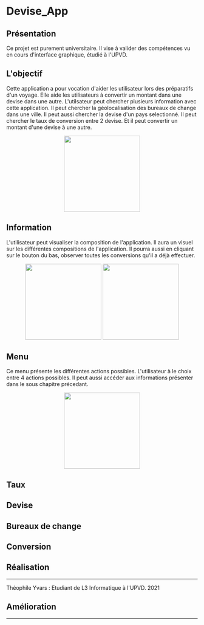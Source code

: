 # Devise_App

## Présentation

Ce projet est purement universitaire. Il vise à valider des compétences vu en cours d'interface graphique, étudié à l'UPVD.

## L'objectif

Cette application a pour vocation d'aider les utilisateur lors des préparatifs d'un voyage.
Elle aide les utilisateurs à convertir un montant dans une devise dans une autre. L'utilsateur peut chercher plusieurs information avec cette application. Il peut chercher la géolocalisation des bureaux de change dans une ville. Il peut aussi chercher la devise d'un pays selectionné. Il peut chercher le taux de conversion entre 2 devise. Et il peut convertir un montant d'une devise à une autre.

<p align="center">
<img src="https://user-images.githubusercontent.com/79571637/116746972-8fd73d80-a9fd-11eb-9de9-2270c1b6df41.jpg" width="200">
</p>

## Information

L'utilisateur peut visualiser la composition de l'application. Il aura un visuel sur les différentes compositions de l'application. 
Il pourra aussi en cliquant sur le bouton du bas, observer toutes les conversions qu'il a déjà effectuer.

<p align="center">
<img src="https://user-images.githubusercontent.com/79571637/116746990-949bf180-a9fd-11eb-9281-e73543157148.jpg" width="200">
<img src="https://user-images.githubusercontent.com/79571637/116746983-936ac480-a9fd-11eb-8973-dd5a77db401d.jpg" width="200">
</p>

## Menu

Ce menu présente les différentes actions possibles. L'utilisateur à le choix entre 4 actions possibles. Il peut aussi accéder aux informations présenter dans le sous chapitre précedant.

<p align="center">
<img src="https://user-images.githubusercontent.com/79571637/116746994-95348800-a9fd-11eb-93ed-ebdbe112330d.jpg" width="200">
</p>

## Taux 

## Devise

## Bureaux de change

## Conversion


## Réalisation
-----
Théophile Yvars : Etudiant de L3 Informatique à l'UPVD. 2021



## Amélioration
-----
